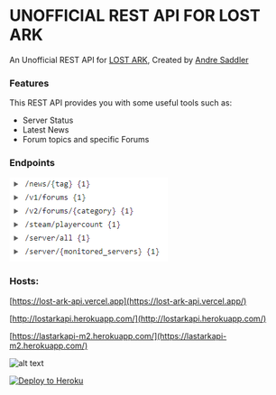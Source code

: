 #  UNOFFICIAL REST API FOR LOST ARK
An Unofficial REST API for [LOST ARK](https://www.playlostark.com/en-us/news), Created by [Andre Saddler](https://github.com/axsddlr)


### Features
This REST API provides you with some useful tools such as:
- Server Status
- Latest News
- Forum topics and specific Forums

### Endpoints
![img.png](img.png)

### Hosts:
[https://lost-ark-api.vercel.app](https://lost-ark-api.vercel.app/)

[http://lostarkapi.herokuapp.com/](http://lostarkapi.herokuapp.com/)

[https://lastarkapi-m2.herokuapp.com/](https://lastarkapi-m2.herokuapp.com/)
&nbsp;
&nbsp;

![alt text](https://images.ctfassets.net/umhrp0op95v1/S3yKwaVAOi8Bgqg4n4scf/adae769671b271b88f97d31721432986/LA_LOGO.png)


<p><a href="https://heroku.com/deploy" rel="nofollow"><img src="https://camo.githubusercontent.com/c0824806f5221ebb7d25e559568582dd39dd1170/68747470733a2f2f7777772e6865726f6b7563646e2e636f6d2f6465706c6f792f627574746f6e2e706e67" alt="Deploy to Heroku" data-canonical-src="https://www.herokucdn.com/deploy/button.png" style="max-width:100%;"></a></p>
